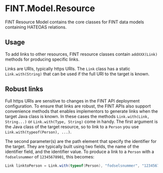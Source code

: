 # FINT.Model.Resource

FINT Resource Model contains the core classes for FINT data models containing HATEOAS relations.

## Usage

To add links to other resources, FINT resource classes contain `addXXX(Link)` methods for producing
specific links.

Links are URIs, typically https URIs.  The `Link` class has a static `Link.with(String)` that can be
used if the full URI to the target is known.

## Robust links

Full https URIs are sensitive to changes in the FINT API deployment configuration.  To ensure that
links are robust, the FINT APIs also support convenience methods that enables implementors to
generate links when the target Java class is known.  In these cases the methods
`Link.with(Link, String...)` or `Link.with(Type, String)` come in handy.  The first argument is the
Java class of the target resource, so to link to a `Person` you use
`Link.with(typeof(Person), ...)`.

The second parameter(s) are the path element that specify the identifier for the target.  They are
typically built using two fields, the name of the identifier field, and the identifier value.  To
produce a link to a `Person` with a `fodselsnummer` of `12345678901`, this becomes:

```csharp
Link linktoPerson = Link.with(typeof(Person), "fodselsnummer", "12345678901");
```
